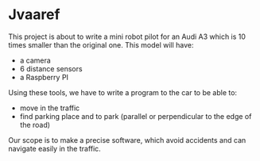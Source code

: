# Jvaaref

This project is about to write a mini robot pilot for an Audi A3 which is 10 times smaller than the original one. This model will have:
*  a camera
*  6 distance sensors
*  a Raspberry PI

Using these tools, we have to write a program to the car to be able to:
*  move in the traffic
*  find parking place and to park (parallel or perpendicular to the edge of the road)

Our scope is to make a precise software, which avoid accidents and can navigate easily in the traffic.
